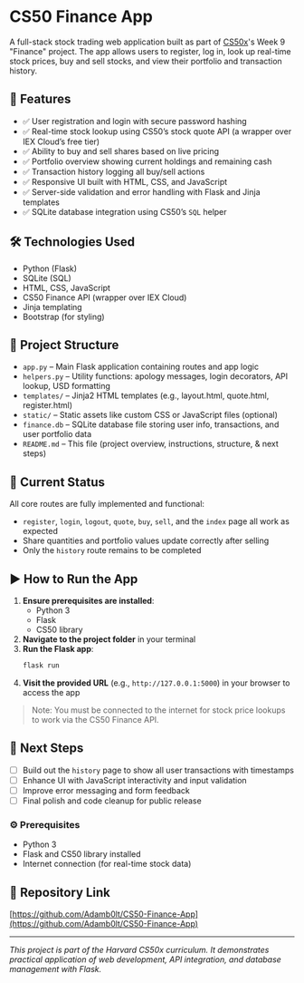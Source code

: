 # CS50 Finance App

A full-stack stock trading web application built as part of [CS50x](https://cs50.harvard.edu/x/)'s Week 9 "Finance" project. The app allows users to register, log in, look up real-time stock prices, buy and sell stocks, and view their portfolio and transaction history.

## 🚀 Features

- ✅ User registration and login with secure password hashing  
- ✅ Real-time stock lookup using CS50’s stock quote API (a wrapper over IEX Cloud’s free tier)  
- ✅ Ability to buy and sell shares based on live pricing  
- ✅ Portfolio overview showing current holdings and remaining cash  
- ✅ Transaction history logging all buy/sell actions  
- ✅ Responsive UI built with HTML, CSS, and JavaScript  
- ✅ Server-side validation and error handling with Flask and Jinja templates  
- ✅ SQLite database integration using CS50’s `SQL` helper  

## 🛠️ Technologies Used

- Python (Flask)  
- SQLite (SQL)  
- HTML, CSS, JavaScript  
- CS50 Finance API (wrapper over IEX Cloud)  
- Jinja templating  
- Bootstrap (for styling)  

## 📁 Project Structure

- `app.py` – Main Flask application containing routes and app logic  
- `helpers.py` – Utility functions: apology messages, login decorators, API lookup, USD formatting  
- `templates/` – Jinja2 HTML templates (e.g., layout.html, quote.html, register.html)  
- `static/` – Static assets like custom CSS or JavaScript files (optional)  
- `finance.db` – SQLite database file storing user info, transactions, and user portfolio data  
- `README.md` – This file (project overview, instructions, structure, & next steps)  

## 📍 Current Status

All core routes are fully implemented and functional:  
- `register`, `login`, `logout`, `quote`, `buy`, `sell`, and the `index` page all work as expected  
- Share quantities and portfolio values update correctly after selling  
- Only the `history` route remains to be completed

## ▶️ How to Run the App

1. **Ensure prerequisites are installed**:
    - Python 3  
    - Flask  
    - CS50 library  
2. **Navigate to the project folder** in your terminal  
3. **Run the Flask app**:
    ```bash
    flask run
    ```
4. **Visit the provided URL** (e.g., `http://127.0.0.1:5000`) in your browser to access the app

> Note: You must be connected to the internet for stock price lookups to work via the CS50 Finance API.

## 🧭 Next Steps

- [ ] Build out the `history` page to show all user transactions with timestamps  
- [ ] Enhance UI with JavaScript interactivity and input validation  
- [ ] Improve error messaging and form feedback  
- [ ] Final polish and code cleanup for public release  

### ⚙️ Prerequisites

- Python 3  
- Flask and CS50 library installed  
- Internet connection (for real-time stock data)

## 📎 Repository Link

[https://github.com/Adamb0lt/CS50-Finance-App](https://github.com/Adamb0lt/CS50-Finance-App)

---

_This project is part of the Harvard CS50x curriculum. It demonstrates practical application of web development, API integration, and database management with Flask._
